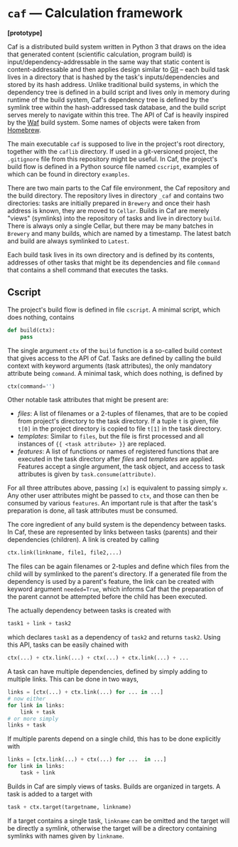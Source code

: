# `caf` — Calculation framework

**[prototype]**

Caf is a distributed build system written in Python 3 that draws on the idea that generated content (scientific calculation, program build) is input/dependency-addressable in the same way that static content is content-addressable and then applies design similar to [Git](https://git-scm.com) – each build task lives in a directory that is hashed by the task's inputs/dependencies and stored by its hash address. Unlike traditional build systems, in which the dependency tree is defined in a build script and lives only in memory during runtime of the build system, Caf's dependency tree is defined by the symlink tree within the hash-addressed task database, and the build script serves merely to navigate within this tree. The API of Caf is heavily inspired by the [Waf](https://waf.io) build system. Some names of objects were taken from [Homebrew](http://brew.sh).

The main executable `caf` is supposed to live in the project's root directory, together with the `caflib` directory. If used in a git-versioned project, the `.gitignore` file from this repository might be useful. In Caf, the project's build flow is defined in a Python source file named `cscript`, examples of which can be found in directory `examples`.

There are two main parts to the Caf file environment, the Caf repository and the build directory. The repository lives in directory `_caf` and contains two directories: tasks are initially prepared in `Brewery` and once their hash address is known, they are moved to `Cellar`. Builds in Caf are merely "views" (symlinks) into the repository of tasks and live in directory `build`. There is always only a single Cellar, but there may be many batches in `Brewery` and many builds, which are named by a timestamp. The latest batch and build are always symlinked to `Latest`.

Each build task lives in its own directory and is defined by its contents, addresses of other tasks that might be its dependencies and file `command` that contains a shell command that executes the tasks.

## Cscript

The project's build flow is defined in file `cscript`. A minimal script, which does nothing, contains

```python
def build(ctx):
    pass
```

The single argument `ctx` of the `build` function is a so-called build context that gives access to the API of Caf. Tasks are defined by calling the build context with keyword arguments (task attributes), the only mandatory attribute being `command`. A minimal task, which does nothing, is defined by

```python
ctx(command='')
```

Other notable task attributes that might be present are:

- *files*: A list of filenames or a 2-tuples of filenames, that are to be copied from project's directory to the task directory. If a tuple `t` is given, file `t[0]` in the project directory is copied to file `t[1]` in the task directory.
- *templates*: Similar to `files`, but the file is first processed and all instances of `{{ <task attribute> }}` are replaced.
- *features*: A list of functions or names of registered functions that are executed in the task directory after *files* and *templates* are applied. Features accept a single argument, the task object, and access to task attributes is given by `task.consume(attribute)`.

For all three attributes above, passing `[x]` is equivalent to passing simply `x`. Any other user attributes might be passed to `ctx`, and those can then be consumed by various `features`. An important rule is that after the task's preparation is done, all task attributes must be consumed.

The core ingredient of any build system is the dependency between tasks. In Caf, these are represented by links between tasks (parents) and their dependencies (children). A link is created by calling

```python
ctx.link(linkname, file1, file2,...)
```

The files can be again filenames or 2-tuples and define which files from the child will by symlinked to the parent's directory. If a generated file from the dependency is used by a parent's feature, the link can be created with keyword argument `needed=True`, which informs Caf that the preparation of the parent cannot be attempted before the child has been executed.

The actually dependency between tasks is created with

```python
task1 + link + task2
```
which declares `task1` as a dependency of `task2` and returns `task2`. Using this API, tasks can be easily chained with

```python
ctx(...) + ctx.link(...) + ctx(...) + ctx.link(...) + ...
```

A task can have multiple dependencies, defined by simply adding to multiple links. This can be done in two ways,

```python
links = [ctx(...) + ctx.link(...) for ... in ...]
# now either 
for link in links:
	link + task
# or more simply
links + task
```

If multiple parents depend on a single child, this has to be done explicitly with

```python
links = [ctx.link(...) + ctx(...) for ...  in ...]
for link in links:
	task + link
```

Builds in Caf are simply views of tasks. Builds are organized in targets. A task is added to a target with

```python
task + ctx.target(targetname, linkname)
```

If a target contains a single task, `linkname` can be omitted and the target will be directly a symlink, otherwise the target will be a directory containing symlinks with names given by `linkname`.
